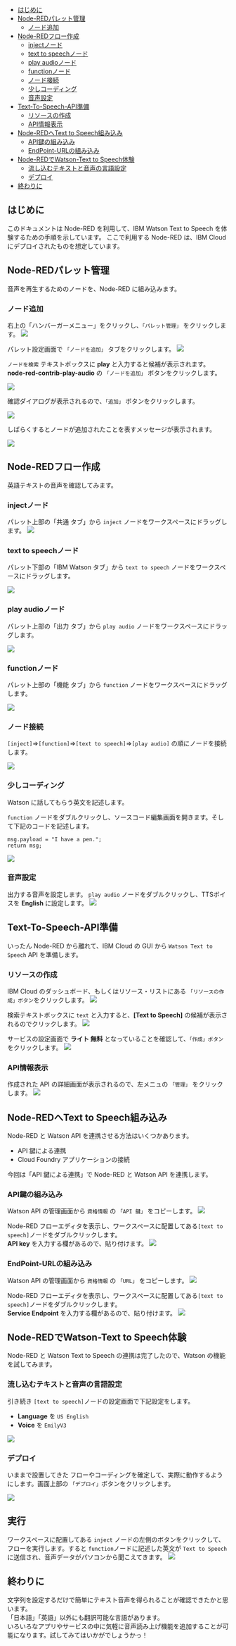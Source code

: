 <!-- Table of Contents -->
- [はじめに](#はじめに)
- [Node-REDパレット管理](#Node-REDパレット管理)
    - [ノード追加](#ノード追加)
- [Node-REDフロー作成](#Node-REDフロー作成)
    - [injectノード](#injectノード)
    - [text to speechノード](#text-to-speechノード)
    - [play audioノード](#play-audioノード)
    - [functionノード](#functionノード)
    - [ノード接続](#ノード接続)
    - [少しコーディング](#少しコーディング)
    - [音声設定](#音声設定)
- [Text-To-Speech-API準備](#Text-To-Speech-API準備)
    - [リソースの作成](#リソースの作成)    
    - [API情報表示](#API情報表示)
- [Node-REDへText to Speech組み込み](#Node-REDへText-to-Speech組み込み)
    - [API鍵の組み込み](#API鍵の組み込み)
    - [EndPoint-URLの組み込み](#EndPoint-URLの組み込み)
- [Node-REDでWatson-Text to Speech体験](#Node-REDでWatson-Text-to-Speech体験)
    - [流し込むテキストと音声の言語設定](#流し込むテキストと音声の言語設定)
    - [デプロイ](#デプロイ)
- [終わりに](#終わりに)

<!-- Table of Contents -->

## はじめに

このドキュメントは Node-RED を利用して、IBM Watson Text to Speech を体験するための手順を示しています。
ここで利用する Node-RED は、IBM Cloud にデプロイされたものを想定しています。

## Node-REDパレット管理

音声を再生するためのノードを、Node-RED に組み込みます。

### ノード追加
右上の「ハンバーガーメニュー」をクリックし、`「パレット管理」` をクリックします。
![](./img/010.png)

パレット設定画面で `「ノードを追加」` タブをクリックします。
![](./img/020.png)

`ノードを検索` テキストボックスに **play** と入力すると候補が表示されます。  
**node-red-contrib-play-audio** の `「ノードを追加」` ボタンをクリックします。

![](./img/040.png)

確認ダイアログが表示されるので、`「追加」` ボタンをクリックします。

![](./img/050.png)

しばらくするとノードが追加されたことを表すメッセージが表示されます。

![](./img/060.png)


## Node-REDフロー作成

英語テキストの音声を確認してみます。

### injectノード
パレット上部の「共通 タブ」から `inject` ノードをワークスペースにドラッグします。
![](./img/100.png)

### text to speechノード
パレット下部の「IBM Watson タブ」から `text to speech` ノードをワークスペースにドラッグします。

![](./img/110.png)

### play audioノード
パレット上部の「出力 タブ」から `play audio` ノードをワークスペースにドラッグします。

![](./img/120.png)

### functionノード
パレット上部の「機能 タブ」から `function` ノードをワークスペースにドラッグします。

![](./img/130.png)


### ノード接続
`[inject]`⇒`[function]`⇒`[text to speech]`⇒`[play audio]` の順にノードを接続します。

![](./img/150.png)

### 少しコーディング
Watson に話してもらう英文を記述します。

`function` ノードをダブルクリックし、ソースコード編集画面を開きます。そして下記のコードを記述します。

```
msg.payload = "I have a pen.";
return msg;
```
![](./img/160.png)

### 音声設定
出力する音声を設定します。 `play audio` ノードをダブルクリックし、TTSボイスを **English** に設定します。
![](./img/165.png)


## Text-To-Speech-API準備
いったん Node-RED から離れて、IBM Cloud の GUI から `Watson Text to Speech` API を準備します。

### リソースの作成
IBM Cloud のダッシュボード、もしくはリソース・リストにある `「リソースの作成」ボタン`をクリックします。
![](./img/200.png)

検索テキストボックスに `text` と入力すると、**[Text to Speech]** の候補が表示されるのでクリックします。
![](./img/210.png)

サービスの設定画面で **ライト 無料** となっていることを確認して、`「作成」ボタン`をクリックします。
![](./img/220.png)

### API情報表示
作成された API の詳細画面が表示されるので、左メニュの `「管理」` をクリックします。
![](./img/230.png)



## Node-REDへText to Speech組み込み
Node-RED と Watson API を連携させる方法はいくつかあります。

- API 鍵による連携
- Cloud Foundry アプリケーションの接続

今回は「API 鍵による連携」で Node-RED と Watson API を連携します。

### API鍵の組み込み
Watson API の管理画面から `資格情報` の `「API 鍵」` をコピーします。
![](./img/240.png)

Node-RED フローエディタを表示し、ワークスペースに配置してある`[text to speech]`ノードをダブルクリックします。   
**API key** を入力する欄があるので、貼り付けます。
![](./img/250.png)

### EndPoint-URLの組み込み
Watson API の管理画面から `資格情報` の `「URL」` をコピーします。
![](./img/260.png)

Node-RED フローエディタを表示し、ワークスペースに配置してある`[text to speech]`ノードをダブルクリックします。  
**Service Endpoint** を入力する欄があるので、貼り付けます。
![](./img/270.png)

## Node-REDでWatson-Text to Speech体験
Node-RED と Watson Text to Speech の連携は完了したので、Watson の機能を試してみます。

### 流し込むテキストと音声の言語設定
引き続き `[text to speech]`ノードの設定画面で下記設定をします。

- **Language** を `US English`
- **Voice** を `EmilyV3` 


![](./img/280.png)

### デプロイ
いままで設置してきた フローやコーディングを確定して、実際に動作するようにします。画面上部の `「デプロイ」`ボタンをクリックします。

![](./img/290.png)

## 実行
ワークスペースに配置してある `inject` ノードの左側のボタンをクリックして、フローを実行します。すると `function`ノードに記述した英文が `Text to Speech` に送信され、音声データがパソコンから聞こえてきます。
![](./img/300.png)

## 終わりに
文字列を設定するだけで簡単にテキスト音声を得られることが確認できたかと思います。  
「日本語」「英語」以外にも翻訳可能な言語があります。  
いろいろなアプリやサービスの中に気軽に音声読み上げ機能を追加することが可能になります。試してみてはいかがでしょうかっ！